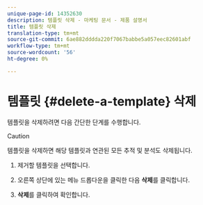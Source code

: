 ```yaml
---
unique-page-id: 14352630
description: 템플릿 삭제 - 마케팅 문서 - 제품 설명서
title: 템플릿 삭제
translation-type: tm+mt
source-git-commit: 6ae882dddda220f7067babbe5a057eec82601abf
workflow-type: tm+mt
source-wordcount: '56'
ht-degree: 0%

---
```



# 템플릿 {#delete-a-template} 삭제

템플릿을 삭제하려면 다음 간단한 단계를 수행합니다.

>[!CAUTION]
>
>템플릿을 삭제하면 해당 템플릿과 연관된 모든 추적 및 분석도 삭제됩니다.

1. 제거할 템플릿을 선택합니다.

1. 오른쪽 상단에 있는 메뉴 드롭다운을 클릭한 다음 **삭제**&#x200B;를 클릭합니다.

1. **삭제**&#x200B;를 클릭하여 확인합니다.
